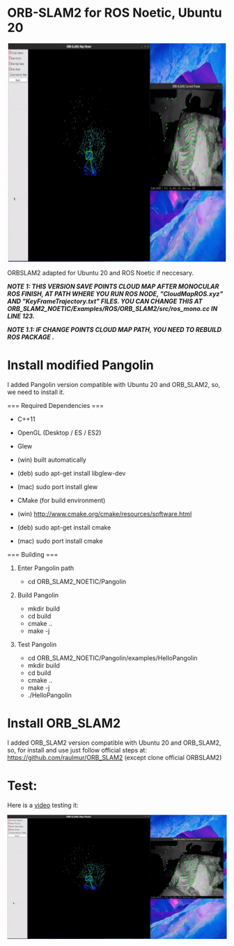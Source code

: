 # ORB-SLAM2 for ROS Noetic, Ubuntu 20

<p align="center">
  <img
    width="500"
    height="500"
    src="/images/ORB_SLAM2.gif"
  >
</p>

ORBSLAM2 adapted for Ubuntu 20 and ROS Noetic if neccesary.

***NOTE 1: THIS VERSION SAVE POINTS CLOUD MAP AFTER MONOCULAR ROS FINISH, AT PATH WHERE YOU RUN ROS NODE, "CloudMapROS.xyz" AND "KeyFrameTrajectory.txt" FILES. YOU CAN CHANGE THIS AT ORB_SLAM2_NOETIC/Examples/ROS/ORB_SLAM2/src/ros_mono.cc IN LINE 123.***

***NOTE 1.1: IF CHANGE POINTS CLOUD MAP PATH, YOU NEED TO REBUILD ROS PACKAGE .***

# Install modified Pangolin
I added Pangolin version compatible with Ubuntu 20 and ORB_SLAM2, so, we need to install it.

=== Required Dependencies ===

* C++11

* OpenGL (Desktop / ES / ES2)

* Glew
 * (win) built automatically
 * (deb) sudo apt-get install libglew-dev
 * (mac) sudo port install glew

* CMake (for build environment)
 * (win) http://www.cmake.org/cmake/resources/software.html
 * (deb) sudo apt-get install cmake
 * (mac) sudo port install cmake

=== Building ===

1. Enter Pangolin path
    * cd ORB_SLAM2_NOETIC/Pangolin
2. Build Pangolin
    * mkdir build
    * cd build
    * cmake ..
    * make -j

3. Test Pangolin
    * cd ORB_SLAM2_NOETIC/Pangolin/examples/HelloPangolin
    * mkdir build
    * cd build
    * cmake ..
    * make -j
    * ./HelloPangolin

# Install ORB_SLAM2
I added ORB_SLAM2 version compatible with Ubuntu 20 and ORB_SLAM2, so, for install and use just follow official steps at: https://github.com/raulmur/ORB_SLAM2 (except clone official ORBSLAM2)

# Test:
Here is a [video](https://youtu.be/_syAilCknT4) testing it:

[![IMAGE ALT TEXT HERE](/images/ORB_SLAM2.gif)](https://youtu.be/_syAilCknT4)
